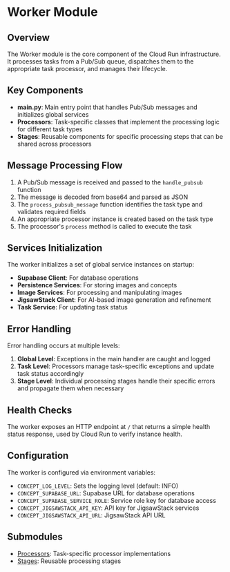 # Worker Module

## Overview

The Worker module is the core component of the Cloud Run infrastructure. It processes tasks from a Pub/Sub queue, dispatches them to the appropriate task processor, and manages their lifecycle.

## Key Components

- **main.py**: Main entry point that handles Pub/Sub messages and initializes global services
- **Processors**: Task-specific classes that implement the processing logic for different task types
- **Stages**: Reusable components for specific processing steps that can be shared across processors

## Message Processing Flow

1. A Pub/Sub message is received and passed to the `handle_pubsub` function
2. The message is decoded from base64 and parsed as JSON
3. The `process_pubsub_message` function identifies the task type and validates required fields
4. An appropriate processor instance is created based on the task type
5. The processor's `process` method is called to execute the task

## Services Initialization

The worker initializes a set of global service instances on startup:

- **Supabase Client**: For database operations
- **Persistence Services**: For storing images and concepts
- **Image Services**: For processing and manipulating images
- **JigsawStack Client**: For AI-based image generation and refinement
- **Task Service**: For updating task status

## Error Handling

Error handling occurs at multiple levels:

1. **Global Level**: Exceptions in the main handler are caught and logged
2. **Task Level**: Processors manage task-specific exceptions and update task status accordingly
3. **Stage Level**: Individual processing stages handle their specific errors and propagate them when necessary

## Health Checks

The worker exposes an HTTP endpoint at `/` that returns a simple health status response, used by Cloud Run to verify instance health.

## Configuration

The worker is configured via environment variables:

- `CONCEPT_LOG_LEVEL`: Sets the logging level (default: INFO)
- `CONCEPT_SUPABASE_URL`: Supabase URL for database operations
- `CONCEPT_SUPABASE_SERVICE_ROLE`: Service role key for database access
- `CONCEPT_JIGSAWSTACK_API_KEY`: API key for JigsawStack services
- `CONCEPT_JIGSAWSTACK_API_URL`: JigsawStack API URL

## Submodules

- [Processors](processors/): Task-specific processor implementations
- [Stages](stages/): Reusable processing stages
